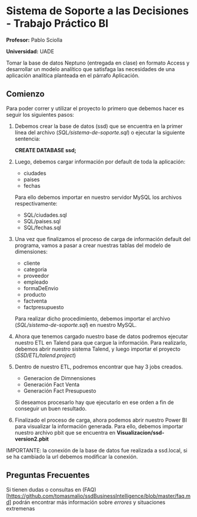 # Sistema de Soporte a las Decisiones - Trabajo Práctico BI

**Profesor:** Pablo Sciolla

**Universidad:** UADE

Tomar la base de datos Neptuno (entregada en clase) en formato Access y desarrollar un modelo analítico que satisfaga las necesidades de una aplicación analítica planteada en el párrafo Aplicación.

## Comienzo
Para poder correr y utilizar el proyecto lo primero que debemos hacer es seguir los siguientes pasos:

1) Debemos crear la base de datos (ssd) que se encuentra en la primer línea del archivo (*SQL/sistema-de-soporte.sql*) o ejecutar la siguiente sentencia:

	**CREATE DATABASE ssd;**

2) Luego, debemos cargar información por default de toda la aplicación:
	- ciudades
	- paises
	- fechas

	Para ello debemos importar en nuestro servidor MySQL los archivos respectivamente:
	- SQL/ciudades.sql
	- SQL/paises.sql
	- SQL/fechas.sql

3) Una vez que finalizamos el proceso de carga de información default del programa, vamos a pasar a crear nuestras tablas del modelo de dimensiones:
	
	- cliente
	- categoria
	- proveedor
	- empleado
	- formaDeEnvio
	- producto
	- factventa
	- factpresupuesto

	Para realizar dicho procedimiento, debemos importar el archivo (*SQL/sistema-de-soporte.sql*) en nuestro MySQL.

4) Ahora que tenemos cargado nuestro base de datos podremos ejecutar nuestro ETL en Talend para que cargue la información. Para realizarlo, debemos abrir nuestro sistema Talend, y luego importar el proyecto (*SSD/ETL/talend.project*)

5) Dentro de nuestro ETL, podremos encontrar que hay 3 jobs creados.
	- Generacion de Dimnensiones
	- Generación Fact Venta
	- Generación Fact Presupuesto

	Si deseamos procesarlo hay que ejecutarlo en ese orden a fin de conseguir un buen resultado.

6) Finalizado el proceso de carga, ahora podemos abrir nuestro Power BI para visualizar la información generada. Para ello, debemos importar nuestro archivo pbit que se encuentra en **Visualizacion/ssd-version2.pbit**

IMPORTANTE: la conexión de la base de datos fue realizada a ssd.local, si se ha cambiado la url debemos modificar la conexión.

## Preguntas Frecuentes
Si tienen dudas o consultas en (FAQ)[https://github.com/tomasmalio/ssdBusinessIntelligence/blob/master/faq.md] podrán encontrar más información sobre *errores* y situaciones extremenas